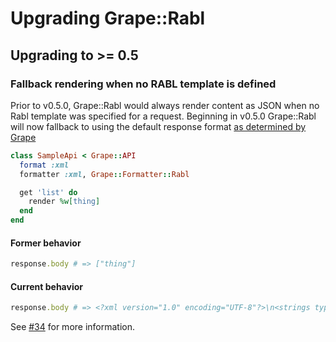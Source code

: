 # Upgrading Grape::Rabl

## Upgrading to >= 0.5

### Fallback rendering when no RABL template is defined

Prior to v0.5.0, Grape::Rabl would always render content as JSON when no Rabl template was specified for a request. Beginning in v0.5.0 Grape::Rabl will now fallback to using the default response format [as determined by Grape](https://github.com/ruby-grape/grape#api-formats)

```ruby
class SampleApi < Grape::API
  format :xml
  formatter :xml, Grape::Formatter::Rabl

  get 'list' do
    render %w[thing]
  end
end
```

#### Former behavior

```ruby
response.body # => ["thing"]
```

#### Current behavior

```ruby
response.body # => <?xml version="1.0" encoding="UTF-8"?>\n<strings type="array">\n  <string>thing</string>\n</strings>
```

See [#34](https://github.com/ruby-grape/grape-rabl/pull/34) for more information.
